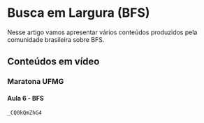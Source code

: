 #  Busca em Largura (BFS)

Nesse artigo vamos apresentar vários conteúdos produzidos pela comunidade brasileira sobre BFS.

## Conteúdos em vídeo

### Maratona UFMG

#### Aula 6 - BFS

```youtube
_CQ0kQmZhG4
```
